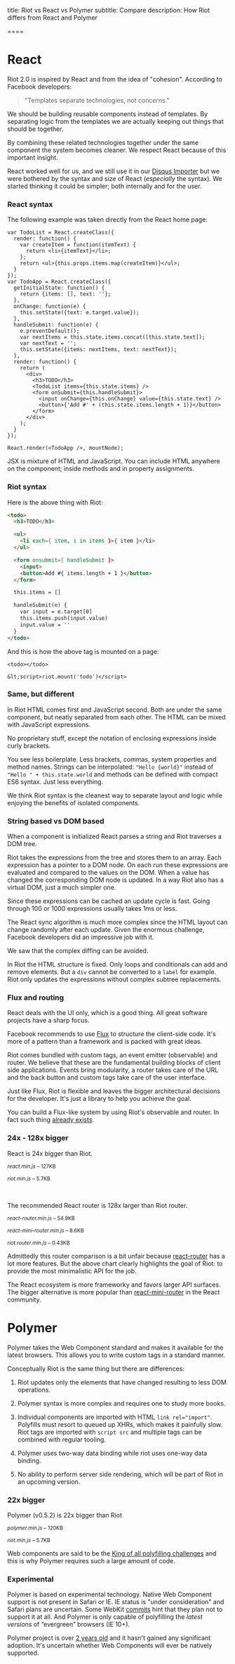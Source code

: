 
title: Riot vs React vs Polymer
subtitle: Compare
description: How Riot differs from React and Polymer

====

# React

Riot 2.0 is inspired by React and from the idea of "cohesion". According to Facebook developers:

> "Templates separate technologies, not concerns."

We should be building reusable components instead of templates. By separating logic from the templates we are actually keeping out things that should be together.

By combining these related technologies together under the same component the system becomes cleaner. We respect React because of this important insight.

React worked well for us, and we still use it in our [Disqus Importer](/importer/) but we were bothered by the syntax and size of React (*especially* the syntax). We started thinking it could be simpler; both internally and for the user.


### React syntax

The following example was taken directly from the React home page:


```
var TodoList = React.createClass({
  render: function() {
    var createItem = function(itemText) {
      return <li>{itemText}</li>;
    };
    return <ul>{this.props.items.map(createItem)}</ul>;
  }
});
var TodoApp = React.createClass({
  getInitialState: function() {
    return {items: [], text: ''};
  },
  onChange: function(e) {
    this.setState({text: e.target.value});
  },
  handleSubmit: function(e) {
    e.preventDefault();
    var nextItems = this.state.items.concat([this.state.text]);
    var nextText = '';
    this.setState({items: nextItems, text: nextText});
  },
  render: function() {
    return (
      <div>
        <h3>TODO</h3>
        <TodoList items={this.state.items} />
        <form onSubmit={this.handleSubmit}>
          <input onChange={this.onChange} value={this.state.text} />
          <button>{'Add #' + (this.state.items.length + 1)}</button>
        </form>
      </div>
    );
  }
});

React.render(<TodoApp />, mountNode);
```

JSX is mixture of HTML and JavaScript. You can include HTML anywhere on the component; inside methods and in property assignments.


### Riot syntax

Here is the above thing with Riot:

``` html
<todo>
  <h3>TODO</h3>

  <ul>
    <li each={ item, i in items }>{ item }</li>
  </ul>

  <form onsubmit={ handleSubmit }>
    <input>
    <button>Add #{ items.length + 1 }</button>
  </form>

  this.items = []

  handleSubmit(e) {
    var input = e.target[0]
    this.items.push(input.value)
    input.value = ''
  }
</todo>
```

And this is how the above tag is mounted on a page:

```
<todo></todo>

&lt;script>riot.mount('todo')</script>
```

### Same, but different

In Riot HTML comes first and JavaScript second. Both are under the same component, but neatly separated from each other. The HTML can be mixed with JavaScript expressions.

No proprietary stuff, except the notation of enclosing expressions inside curly brackets.

You see less boilerplate. Less brackets, commas, system properties and method names. Strings can be interpolated: `"Hello {world}"` instead of `"Hello " + this.state.world` and methods can be defined with compact ES6 syntax. Just less everything.

We think Riot syntax is the cleanest way to separate layout and logic while enjoying the benefits of isolated components.


### String based vs DOM based

When a component is initialized React parses a string and Riot traverses a DOM tree.

Riot takes the expressions from the tree and stores them to an array. Each expression has a pointer to a DOM node. On each run these expressions are evaluated and compared to the values on the DOM. When a value has changed the corresponding DOM node is updated. In a way Riot also has a virtual DOM, just a much simpler one.

Since these expressions can be cached an update cycle is fast. Going through 100 or 1000 expressions usually takes 1ms or less.

The React sync algorithm is much more complex since the HTML layout can change randomly after each update. Given the enormous challenge, Facebook developers did an impressive job with it.

We saw that the complex diffing can be avoided.

In Riot the HTML structure is fixed. Only loops and conditionals can add and remove elements. But a `div` cannot be converted to a `label` for example. Riot only updates the expressions without complex subtree replacements.


### Flux and routing

React deals with the UI only, which is a good thing. All great software projects have a sharp focus.

Facebook recommends to use [Flux](http://facebook.github.io/flux/docs/overview.html) to structure the client-side code. It's more of a pattern than a framework and is packed with great ideas.

Riot comes bundled with custom tags, an event emitter (observable) and router. We believe that these are the fundamental building blocks of client side applications. Events bring modularity, a router takes care of the URL and the back button and custom tags take care of the user interface.

Just like Flux, Riot is flexible and leaves the bigger architectural decisions for the developer. It's just a library to help you achieve the goal.

You can build a Flux-like system by using Riot's observable and router. In fact such thing [already exists](https://github.com/jimsparkman/RiotControl).


### 24x - 128x bigger

React is 24x bigger than Riot.

<small><em>react.min.js</em> – 127KB</small>
<span class="bar red"></span>

<small><em>riot.min.js</em> – 5.7KB</small>
<span class="bar blue" style="width: 4.3%"></span>

<br>

The recommended React router is 128x larger than Riot router.

<small><em>react-router.min.js</em> – 54.9KB</small>
<span class="bar red"></span>

<small><em>react-mini-router.min.js</em> – 8.6KB</small>
<span class="bar red" style="width: 15.6%"></span>

<small><em>riot.router.min.js</em> – 0.43KB</small>
<span class="bar blue" style="width: 0.7%"></span>

Admittedly this router comparison is a bit unfair because [react-router](https://github.com/rackt/react-router) has a lot more features. But the above chart clearly highlights the goal of Riot: to provide the most minimalistic API for the job.

The React ecosystem is more frameworky and favors larger API surfaces. The bigger alternative is more popular than [react-mini-router](https://github.com/larrymyers/react-mini-router) in the React community.


# Polymer

Polymer takes the Web Component standard and makes it available for the latest browsers. This allows you to write custom tags in a standard manner.

Conceptually Riot is the same thing but there are differences:

1. Riot updates only the elements that have changed resulting to less DOM operations.

2. Polymer syntax is more complex and requires one to study more books.

3. Individual components are imported with HTML `link rel="import"`. Polyfills must resort to queued up XHRs, which makes it painfully slow. Riot tags are imported with `script src` and multiple tags can be combined with regular tooling.

4. Polymer uses two-way data binding while riot uses one-way data binding.

5. No ability to perform server side rendering, which will be part of Riot in an upcoming version.


### 22x bigger

Polymer (v0.5.2) is 22x bigger than Riot

<small><em>polymer.min.js</em> – 120KB</small>
<span class="bar red"></span>

<small><em>riot.min.js</em> – 5.7KB</small>
<span class="bar blue" style="width: 4.5%"></span>

Web components are said to be the [King of all polyfilling challenges](http://developer.telerik.com/featured/web-components-arent-ready-production-yet/) and this is why Polymer requires such a large amount of code.


### Experimental

Polymer is based on experimental technology. Native Web Component support is not present in Safari or IE. IE status is "under consideration" and Safari plans are uncertain. Some WebKit [commits](https://lists.webkit.org/pipermail/webkit-dev/2013-May/024894.html) hint that they plan not to support it at all. And Polymer is only capable of polyfilling the _latest versions_ of “evergreen”  browsers (IE 10+).

Polymer project is over [2 years old](https://github.com/Polymer/polymer/commit/0452ada044a6fc5818902e685fb07bb4678b2bc2) and it hasn't gained any significant adoption. It's  uncertain whether Web Components will ever be natively supported.
